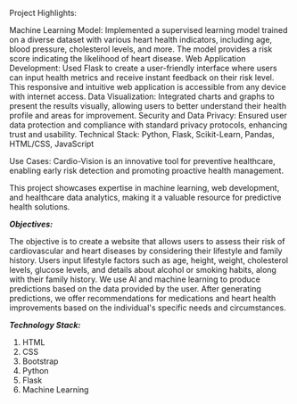 Project Highlights:

Machine Learning Model: Implemented a supervised learning model trained on a diverse dataset with various heart health indicators, including age, blood pressure, cholesterol levels, and more. The model provides a risk score indicating the likelihood of heart disease.
Web Application Development: Used Flask to create a user-friendly interface where users can input health metrics and receive instant feedback on their risk level. This responsive and intuitive web application is accessible from any device with internet access.
Data Visualization: Integrated charts and graphs to present the results visually, allowing users to better understand their health profile and areas for improvement.
Security and Data Privacy: Ensured user data protection and compliance with standard privacy protocols, enhancing trust and usability.
Technical Stack: Python, Flask, Scikit-Learn, Pandas, HTML/CSS, JavaScript

Use Cases: Cardio-Vision is an innovative tool for preventive healthcare, enabling early risk detection and promoting proactive health management.

This project showcases expertise in machine learning, web development, and healthcare data analytics, making it a valuable resource for predictive health solutions.

_**Objectives:**_

The objective is to create a website that allows users to assess their risk of cardiovascular and heart diseases by considering their lifestyle and family history.
Users input lifestyle factors such as age, height, weight, cholesterol levels, glucose levels, and details about alcohol or smoking habits, along with their family history.
We use AI and machine learning to produce predictions based on the data provided by the user.
After generating predictions, we offer recommendations for medications and heart health improvements based on the individual's specific needs and circumstances.

_**Technology Stack:**_

1. HTML
2. CSS
3. Bootstrap
4. Python
5. Flask
6. Machine Learning



